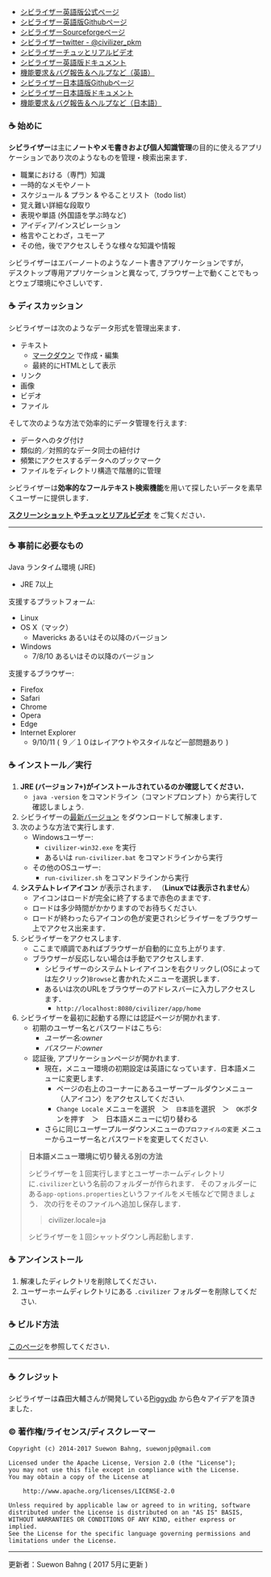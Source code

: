 - [シビライザー英語版公式ページ](http://suewonjp.github.io/civilizer/)
- [シビライザー英語版Githubページ](https://github.com/suewonjp/civilizer)
- [シビライザーSourceforgeページ](https://sourceforge.net/projects/civilizer/)
- [シビライザーtwitter - @civilizer_pkm](https://twitter.com/civilizer_pkm)
- [シビライザーチュッとリアルビデオ](https://www.youtube.com/watch?v=0omObKmJd4E&feature=youtu.be)
- [シビライザー英語版ドキュメント](https://github.com/suewonjp/civilizer/wiki)
- [機能要求＆バグ報告＆ヘルプなど（英語）](https://github.com/suewonjp/civilizer/issues)
- [シビライザー日本語版Githubページ](https://github.com/suewonjp/civilizer-jpdoc)
- [シビライザー日本語版ドキュメント](https://github.com/suewonjp/civilizer-jpdoc/wiki)
- [機能要求＆バグ報告＆ヘルプなど（日本語）](https://github.com/suewonjp/civilizer-jpdoc/issues)

### :coffee: 始めに

**シビライザー**は主に**ノートやメモ書きおよび個人知識管理**の目的に使えるアプリケーションであり次のようなものを管理・検索出来ます．

- 職業における（専門）知識
- 一時的なメモやノート
- スケジュール & プラン & やることリスト（todo list）
- 覚え難い詳細な段取り
- 表現や単語 (外国語を学ぶ時など)
- アイディア/インスピレーション
- 格言やことわざ，ユモーア
- その他，後でアクセスしそうな様々な知識や情報 

シビライザーはエバーノートのようなノート書きアプリケーションですが，  
デスクトップ専用アプリケーションと異なって, ブラウザー上で動くことでもっとウェブ環境にやさしいです．  

### :coffee: ディスカッション
シビライザーは次のようなデータ形式を管理出来ます．

- テキスト
    - [マークダウン](https://ja.wikipedia.org/wiki/Markdown) で作成・編集
    - 最終的にHTMLとして表示
- リンク
- 画像
- ビデオ
- ファイル

そして次のような方法で効率的にデータ管理を行えます:

- データへのタグ付け
- 類似的／対照的なデータ同士の紐付け
- 頻繁にアクセスするデータへのブックマーク
- ファイルをディレクトリ構造で階層的に管理

シビライザーは**効率的なフールテキスト検索機能**を用いて探したいデータを素早くユーザーに提供します．

**[ スクリーンショット ](http://suewonjp.github.io/civilizer/#screenshots)や[チュッとリアルビデオ](http://suewonjp.github.io/civilizer/#videos)** をご覧ください．

* * *

### :coffee: 事前に必要なもの

Java ランタイム環境 (JRE)

- JRE 7以上

支援するプラットフォーム:

- Linux
- OS X（マック）
    - Mavericks あるいはその以降のバージョン
- Windows
    - 7/8/10 あるいはその以降のバージョン

支援するブラウザー: 

- Firefox
- Safari
- Chrome
- Opera
- Edge
- Internet Explorer
    - 9/10/11 ( ９／１０はレイアウトやスタイルなど一部問題あり )
    
### :coffee: インストール／実行
    
1. **JRE (バージョン 7+)がインストールされているのか確認してください．**
    - `java -version` をコマンドライン（コマンドプロンプト）から実行して確認しましょう.
1. シビライザーの[最新バージョン](http://suewonjp.github.io/civilizer/#services) をダウンロードして解凍します．
1. 次のような方法で実行します.
    - Windowsユーザー:
        - `civilizer-win32.exe` を実行
        - あるいは `run-civilizer.bat` をコマンドラインから実行
    - その他のOSユーザー:
        - `run-civilizer.sh` をコマンドラインから実行
1. **システムトレイアイコン** が表示されます． （**Linuxでは表示されません**）
    - アイコンはロードが完全に終了するまで赤色のままです.
    - ロードは多少時間がかかりますのでお待ちください.
    - ロードが終わったらアイコンの色が変更されシビライザーをブラウザー上でアクセス出来ます．
1. シビライザーをアクセスします. 
    - ここまで順調であればブラウザーが自動的に立ち上がります.
    - ブラウザーが反応しない場合は手動でアクセスします.
        - シビライザーのシステムトレイアイコンを右クリックし(OSによっては左クリック)`Browse`と書かれたメニューを選択します．
        - あるいは次のURLをブラウザーのアドレスバーに入力しアクセスします．
            - `http://localhost:8080/civilizer/app/home`
1. シビライザーを最初に起動する際には認証ページが開かれます.
    - 初期のユーザー名とパスワードはこちら:
        - _ユーザー名:owner_
        - _パスワード:owner_
    - 認証後, アプリケーションページが開かれます.
        - 現在，メニュー環境の初期設定は英語になっています．日本語メニューに変更します．
            - ページの右上のコーナーにあるユーザープールダウンメニュー（人アイコン）をアクセスしてください. 
            - `Change Locale` メニューを選択　＞　`日本語`を選択　＞　`OK`ボタンを押す　＞　日本語メニューに切り替わる
        - さらに同じユーザープルーダウンメニューの`プロファイルの変更` メニューからユーザー名とパスワードを変更してください.
        
        
> **日本語メニュー環境に切り替える別の方法**
>
> シビライザーを１回実行しますとユーザーホームディレクトリに`.civilizer`という名前のフォルダーが作られます．
> そのフォルダーにある`app-options.properties`というファイルをメモ帳などで開きましょう．
> 次の行をそのファイルへ追加し保存します．
>> civilizer.locale=ja
>
> シビライザーを１回シャットダウンし再起動します．
     
### :coffee: アンインストール

1. 解凍したディレクトリを削除してください．
1. ユーザーホームディレクトリにある `.civilizer` フォルダーを削除してください.
   
### :coffee: ビルド方法

[このページ](https://github.com/suewonjp/civilizer-jpdoc/wiki/ビルド)を参照してください．

* * *
### :coffee: クレジット 

シビライザーは森田大輔さんが開発している[Piggydb](http://piggydb.net/) から色々アイデアを頂きました．

### :copyright: 著作権/ライセンス/ディスクレーマー

    Copyright (c) 2014-2017 Suewon Bahng, suewonjp@gmail.com
    
    Licensed under the Apache License, Version 2.0 (the "License");
    you may not use this file except in compliance with the License.
    You may obtain a copy of the License at
    
        http://www.apache.org/licenses/LICENSE-2.0
    
    Unless required by applicable law or agreed to in writing, software
    distributed under the License is distributed on an "AS IS" BASIS,
    WITHOUT WARRANTIES OR CONDITIONS OF ANY KIND, either express or implied.
    See the License for the specific language governing permissions and
    limitations under the License.

* * *
更新者：Suewon Bahng   ( 2017 5月に更新 )

